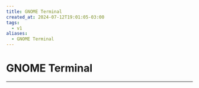 ```yaml
---
title: GNOME Terminal
created_at: 2024-07-12T19:01:05-03:00
tags:
  - v1
aliases:
  - GNOME Terminal
---
```

# GNOME Terminal
---

